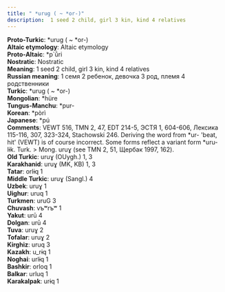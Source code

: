```yaml
---
title: " *urug ( ~ *or-)"
description:  1 seed 2 child, girl 3 kin, kind 4 relatives
---
```


<strong>Proto-Turkic</strong>:  *urug ( ~ *or-)<br>
<strong>Altaic etymology</strong>:  Altaic etymology<br>
<strong> Proto-Altaic</strong>:  *p`ŭ̀ri<br>
<strong>Nostratic</strong>:  Nostratic<br>
<strong>Meaning</strong>:  1 seed 2 child, girl 3 kin, kind 4 relatives<br>
<strong>Russian meaning</strong>:  1 семя 2 ребенок, девочка 3 род, племя 4 родственники<br>
<strong>Turkic</strong>:  *urug ( ~ *or-)<br>
<strong>Mongolian</strong>:  *hüre<br>
<strong>Tungus-Manchu</strong>:  *pur-<br>
<strong>Korean</strong>:  *pòrì<br>
<strong>Japanese</strong>:  *pú<br>
<strong>Comments</strong>:  VEWT 516, TMN 2, 47, EDT 214-5, ЭСТЯ 1, 604-606, Лексика 115-116, 307, 323-324, Stachowski 246. Deriving the word from *ur- 'beat, hit' (VEWT) is of course incorrect. Some forms reflect a variant form *uru-lɨk. Turk. > Mong. uruɣ (see TMN 2, 51, Щербак 1997, 162).<br>
<strong>Old Turkic</strong>:  uruɣ (OUygh.) 1, 3<br>
<strong>Karakhanid</strong>:  uruɣ (MK, KB) 1, 3<br>
<strong>Tatar</strong>:  orlɨq 1<br>
<strong>Middle Turkic</strong>:  uruɣ (Sangl.) 4<br>
<strong>Uzbek</strong>:  uruɣ 1<br>
<strong>Uighur</strong>:  uruq 1<br>
<strong>Turkmen</strong>:  uruG 3<br>
<strong>Chuvash</strong>:  vъʷrъʷ 1<br>
<strong>Yakut</strong>:  urū 4<br>
<strong>Dolgan</strong>:  urū 4<br>
<strong>Tuva</strong>:  uruɣ 2<br>
<strong>Tofalar</strong>:  uruɣ 2<br>
<strong>Kirghiz</strong>:  uruq 3<br>
<strong>Kazakh</strong>:  u_rɨq 1<br>
<strong>Noghai</strong>:  urlɨq 1<br>
<strong>Bashkir</strong>:  orloq 1<br>
<strong>Balkar</strong>:  urluq 1<br>
<strong>Karakalpak</strong>:  urɨq 1<br>


